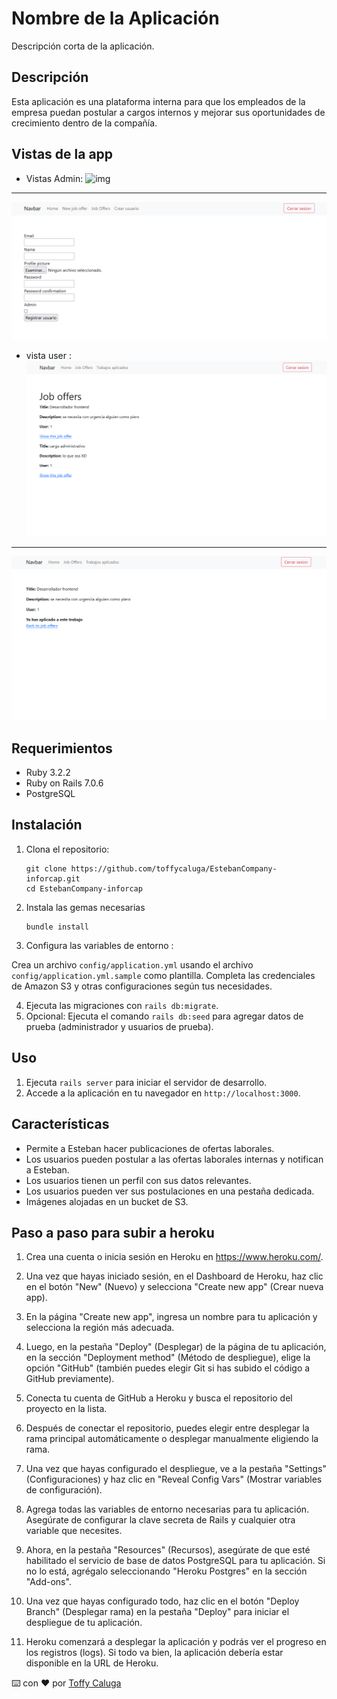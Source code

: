 # Nombre de la Aplicación

Descripción corta de la aplicación.

## Descripción

Esta aplicación es una plataforma interna para que los empleados de la empresa puedan postular a cargos internos y mejorar sus oportunidades de crecimiento dentro de la compañía.

## Vistas de la app

- Vistas Admin:
  ![img](https://github.com/toffycaluga/EstebanCompany-inforcap/blob/main/app/assets/images/vista_admin_1.png)

---

![img](https://github.com/toffycaluga/EstebanCompany-inforcap/blob/main/app/assets/images/vista_admin_2.png)

- vista user :
  ![img](https://github.com/toffycaluga/EstebanCompany-inforcap/blob/main/app/assets/images/vista_usuario_1.png)

---

![img](https://github.com/toffycaluga/EstebanCompany-inforcap/blob/main/app/assets/images/vista_usuario_2.png)

## Requerimientos

- Ruby 3.2.2
- Ruby on Rails 7.0.6
- PostgreSQL

## Instalación

1.  Clona el repositorio:

        git clone https://github.com/toffycaluga/EstebanCompany-inforcap.git
        cd EstebanCompany-inforcap

2.  Instala las gemas necesarias

        bundle install

3.  Configura las variables de entorno :

Crea un archivo `config/application.yml` usando el archivo `config/application.yml.sample` como plantilla. Completa las credenciales de Amazon S3 y otras configuraciones según tus necesidades.

4. Ejecuta las migraciones con `rails db:migrate`.
5. Opcional: Ejecuta el comando `rails db:seed` para agregar datos de prueba (administrador y usuarios de prueba).

## Uso

1. Ejecuta `rails server` para iniciar el servidor de desarrollo.
2. Accede a la aplicación en tu navegador en `http://localhost:3000`.

## Características

- Permite a Esteban hacer publicaciones de ofertas laborales.
- Los usuarios pueden postular a las ofertas laborales internas y notifican a Esteban.
- Los usuarios tienen un perfil con sus datos relevantes.
- Los usuarios pueden ver sus postulaciones en una pestaña dedicada.
- Imágenes alojadas en un bucket de S3.

## Paso a paso para subir a heroku

1. Crea una cuenta o inicia sesión en Heroku en https://www.heroku.com/.

2. Una vez que hayas iniciado sesión, en el Dashboard de Heroku, haz clic en el botón "New" (Nuevo) y selecciona "Create new app" (Crear nueva app).

3. En la página "Create new app", ingresa un nombre para tu aplicación y selecciona la región más adecuada.

4. Luego, en la pestaña "Deploy" (Desplegar) de la página de tu aplicación, en la sección "Deployment method" (Método de despliegue), elige la opción "GitHub" (también puedes elegir Git si has subido el código a GitHub previamente).

5. Conecta tu cuenta de GitHub a Heroku y busca el repositorio del proyecto en la lista.

6. Después de conectar el repositorio, puedes elegir entre desplegar la rama principal automáticamente o desplegar manualmente eligiendo la rama.

7. Una vez que hayas configurado el despliegue, ve a la pestaña "Settings" (Configuraciones) y haz clic en "Reveal Config Vars" (Mostrar variables de configuración).

8. Agrega todas las variables de entorno necesarias para tu aplicación. Asegúrate de configurar la clave secreta de Rails y cualquier otra variable que necesites.

9. Ahora, en la pestaña "Resources" (Recursos), asegúrate de que esté habilitado el servicio de base de datos PostgreSQL para tu aplicación. Si no lo está, agrégalo seleccionando "Heroku Postgres" en la sección "Add-ons".

10. Una vez que hayas configurado todo, haz clic en el botón "Deploy Branch" (Desplegar rama) en la pestaña "Deploy" para iniciar el despliegue de tu aplicación.

11. Heroku comenzará a desplegar la aplicación y podrás ver el progreso en los registros (logs). Si todo va bien, la aplicación debería estar disponible en la URL de Heroku.

⌨️ con ❤️ por [Toffy Caluga](https://github.com/toffycaluga)

